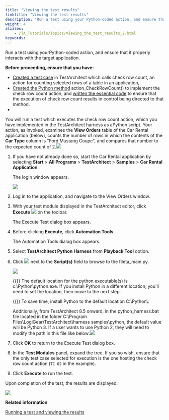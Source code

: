 ```yaml
--- 
title: "Viewing the test results"
linktitle: "Viewing the test results"
description: "Run a test using your Python-coded action, and ensure that it properly interacts with the target application."
weight: 4
aliases: 
    - /TA_Tutorials/Topics/Viewing_the_test_results_2.html
keywords: 
---
```


Run a test using yourPython-coded action, and ensure that it properly interacts with the target application.

**Before proceeding, ensure that you have:**

-   [Created a test case](/testarchitect-tutorial/part-3-extending-testarchitect/lesson-8-using-an-automation-harness/working-with-the-python-harness/user-scripted-python-harness-action-that-interacts-with-gui/creating-the-test-case-and-stub-action) in TestArchitect which calls check row count, an action for counting selected rows of a table in an application,
-   [Created the Python method](/testarchitect-tutorial/part-3-extending-testarchitect/lesson-8-using-an-automation-harness/working-with-the-python-harness/user-scripted-python-harness-action-that-interacts-with-gui/scripting-a-python-based-gui-interfacing-action) action\_CheckRowCount\(\) to implement the check row count action, and [written the essential code](/testarchitect-tutorial/part-3-extending-testarchitect/lesson-8-using-an-automation-harness/working-with-the-python-harness/user-scripted-python-harness-action-that-interacts-with-gui/creating-a-new-code-script-module) to ensure that the execution of check row count results in control being directed to that method.
-   

You will run a test which executes the check row count action, which you have implemented in the TestArchitect harness as aPython script. Your action, as invoked, examines the **View Orders** table of the Car Rental application \(below\), counts the number of rows in which the contents of the **Car Type** column is "Ford Mustang Coupe", and compares that number to the expected count of 2.![](/images/TA_Tutorials/Images/app.Car_Rental.View_Orders.unmodified.png)



1.  If you have not already done so, start the Car Rental application by selecting **Start** \> **All Programs** \> **TestArchitect** \> **Samples** \> **Car Rental Application**.

    The login window appears.

    ![](/images/TA_Tutorials/Images/app.Car_Rental.Login.unmodified.png)

2.  Log in to the application, and navigate to the View Orders window.

3.  With your test module displayed in the TestArchitect editor, click **Execute** ![](/images/TA_Tutorials/Images/btn.TAC_toolbar.Execute.png) on the toolbar.

    The Execute Test dialog box appears.

4.  Before clicking **Execute**, click **Automation Tools**.

    The Automation Tools dialog box appears.

5.  Select **TestArchitect Python Harness** from **Playback Tool** option.

6.  Click ![](/images/TA_Help/Images/btn.browse-ellipsis.02.png) next to the **Script\(s\)** field to browse to the fileta\_main.py.

    ![](/images/TA_Tutorials/Images/dlg.Automation_Tools.Python_settings02.png)

    {{<note>}} The default location for the python executable\(s\) is c:\\Python\\python.exe. If you install Python in a different location, you'll need to set the location, then move to the next step.

    {{<tip>}} To save time, install Python to the default location C:\\Python\\.

    Additionally, from TestArchitect 8.5 onward, in the python\_harness.bat file located in the folder C:\\Program Files\\LogiGear\\TestArchitect\\harness samples\\python, the default value will be Python 3. If a user wants to use Python 2, they will need to modify the path in this file like below:![](/images/TA_Tutorials/Images/python_path.PNG)

7.  Click **OK** to return to the Execute Test dialog box.

8.  In the **Test Modules** panel, expand the tree. If you so wish, ensure that the only test case selected for execution is the one hosting the check row count action \(`TC 02` in the example\).

9.  Click **Execute** to run the test.


Upon completion of the test, the results are displayed:

![](/images/TA_Tutorials/Images/tut.Data_Sets.Test03_Results.png)



**Related information**  


[Running a test and viewing the results](/testarchitect-tutorial/part-1-getting-started-with-testarchitect/lesson-1-creating-a-simple-test/running-a-test-and-viewing-the-results)


